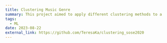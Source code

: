 ```yaml
---
title: Clustering Music Genre
summary: This project aimed to apply different clustering methods to a corpus of song lyrics and clarify whether or not music genres can be distinguished based on song lyrics alone.
tags:
  - ML
date: 2023-08-22
external_link: https://github.com/TeresaKa/clustering_sose2020
---
```

